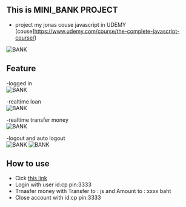 ## This is MINI_BANK PROJECT
- project my jonas couse javascript in UDEMY [couse]https://www.udemy.com/course/the-complete-javascript-course/)

![BANK](https://user-images.githubusercontent.com/79856530/131819904-42ba5639-4c38-4a24-b650-b90020225522.png)

## Feature
-logged in
<br>
![BANK](https://im2.ezgif.com/tmp/ezgif-2-779df2b6534a.gif)


-realtime loan
<br>
![BANK](https://im2.ezgif.com/tmp/ezgif-2-18ad3b55df6e.gif)

-realtime transfer money
<br>
![BANK](https://im2.ezgif.com/tmp/ezgif-2-31395db50367.gif)

-logout and auto logout
<br>
![BANK](https://im2.ezgif.com/tmp/ezgif-2-8c2a847f1db6.gif)
![BANK](https://im2.ezgif.com/tmp/ezgif-2-f91b448c3667.gif)


## How to use 

- Cick [this link](https://copkh.github.io/MINI_BANK/)
- Login with user id:cp pin:3333
- Trnasfer money with Transfer to : js  and Amount to : xxxx baht
- Close account with id:cp pin:3333
